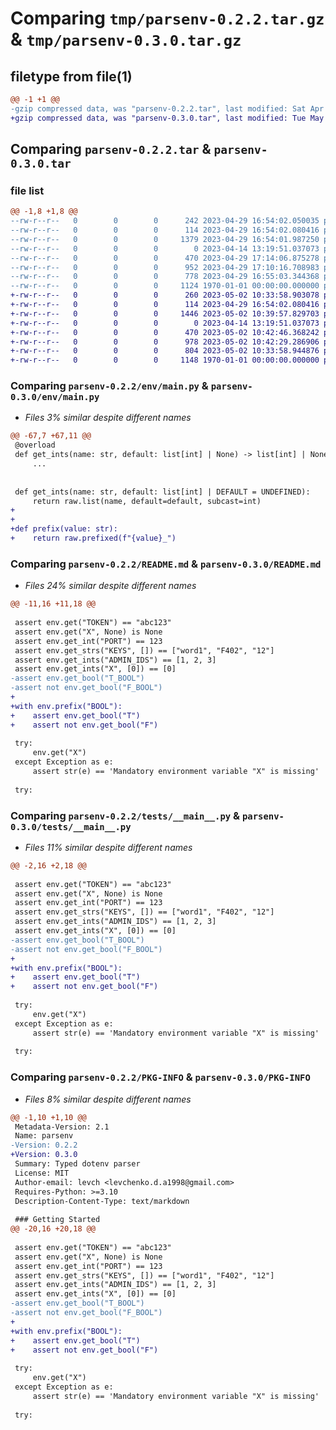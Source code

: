 # Comparing `tmp/parsenv-0.2.2.tar.gz` & `tmp/parsenv-0.3.0.tar.gz`

## filetype from file(1)

```diff
@@ -1 +1 @@
-gzip compressed data, was "parsenv-0.2.2.tar", last modified: Sat Apr 29 17:14:06 2023, max compression
+gzip compressed data, was "parsenv-0.3.0.tar", last modified: Tue May  2 10:43:40 2023, max compression
```

## Comparing `parsenv-0.2.2.tar` & `parsenv-0.3.0.tar`

### file list

```diff
@@ -1,8 +1,8 @@
--rw-r--r--   0        0        0      242 2023-04-29 16:54:02.050035 parsenv-0.2.2/env/__init__.py
--rw-r--r--   0        0        0      114 2023-04-29 16:54:02.080416 parsenv-0.2.2/env/core.py
--rw-r--r--   0        0        0     1379 2023-04-29 16:54:01.987250 parsenv-0.2.2/env/main.py
--rw-r--r--   0        0        0        0 2023-04-14 13:19:51.037073 parsenv-0.2.2/env/py.typed
--rw-r--r--   0        0        0      470 2023-04-29 17:14:06.875278 parsenv-0.2.2/pyproject.toml
--rw-r--r--   0        0        0      952 2023-04-29 17:10:16.708983 parsenv-0.2.2/README.md
--rw-r--r--   0        0        0      778 2023-04-29 16:55:03.344368 parsenv-0.2.2/tests/__main__.py
--rw-r--r--   0        0        0     1124 1970-01-01 00:00:00.000000 parsenv-0.2.2/PKG-INFO
+-rw-r--r--   0        0        0      260 2023-05-02 10:33:58.903078 parsenv-0.3.0/env/__init__.py
+-rw-r--r--   0        0        0      114 2023-04-29 16:54:02.080416 parsenv-0.3.0/env/core.py
+-rw-r--r--   0        0        0     1446 2023-05-02 10:39:57.829703 parsenv-0.3.0/env/main.py
+-rw-r--r--   0        0        0        0 2023-04-14 13:19:51.037073 parsenv-0.3.0/env/py.typed
+-rw-r--r--   0        0        0      470 2023-05-02 10:42:46.368242 parsenv-0.3.0/pyproject.toml
+-rw-r--r--   0        0        0      978 2023-05-02 10:42:29.286906 parsenv-0.3.0/README.md
+-rw-r--r--   0        0        0      804 2023-05-02 10:33:58.944876 parsenv-0.3.0/tests/__main__.py
+-rw-r--r--   0        0        0     1148 1970-01-01 00:00:00.000000 parsenv-0.3.0/PKG-INFO
```

### Comparing `parsenv-0.2.2/env/main.py` & `parsenv-0.3.0/env/main.py`

 * *Files 3% similar despite different names*

```diff
@@ -67,7 +67,11 @@
 @overload
 def get_ints(name: str, default: list[int] | None) -> list[int] | None:
     ...
 
 
 def get_ints(name: str, default: list[int] | DEFAULT = UNDEFINED):
     return raw.list(name, default=default, subcast=int)
+
+
+def prefix(value: str):
+    return raw.prefixed(f"{value}_")
```

### Comparing `parsenv-0.2.2/README.md` & `parsenv-0.3.0/README.md`

 * *Files 24% similar despite different names*

```diff
@@ -11,16 +11,18 @@
 
 assert env.get("TOKEN") == "abc123"
 assert env.get("X", None) is None
 assert env.get_int("PORT") == 123
 assert env.get_strs("KEYS", []) == ["word1", "F402", "12"]
 assert env.get_ints("ADMIN_IDS") == [1, 2, 3]
 assert env.get_ints("X", [0]) == [0]
-assert env.get_bool("T_BOOL")
-assert not env.get_bool("F_BOOL")
+
+with env.prefix("BOOL"):
+    assert env.get_bool("T")
+    assert not env.get_bool("F")
 
 try:
     env.get("X")
 except Exception as e:
     assert str(e) == 'Mandatory environment variable "X" is missing'
 
 try:
```

### Comparing `parsenv-0.2.2/tests/__main__.py` & `parsenv-0.3.0/tests/__main__.py`

 * *Files 11% similar despite different names*

```diff
@@ -2,16 +2,18 @@
 
 assert env.get("TOKEN") == "abc123"
 assert env.get("X", None) is None
 assert env.get_int("PORT") == 123
 assert env.get_strs("KEYS", []) == ["word1", "F402", "12"]
 assert env.get_ints("ADMIN_IDS") == [1, 2, 3]
 assert env.get_ints("X", [0]) == [0]
-assert env.get_bool("T_BOOL")
-assert not env.get_bool("F_BOOL")
+
+with env.prefix("BOOL"):
+    assert env.get_bool("T")
+    assert not env.get_bool("F")
 
 try:
     env.get("X")
 except Exception as e:
     assert str(e) == 'Mandatory environment variable "X" is missing'
 
 try:
```

### Comparing `parsenv-0.2.2/PKG-INFO` & `parsenv-0.3.0/PKG-INFO`

 * *Files 8% similar despite different names*

```diff
@@ -1,10 +1,10 @@
 Metadata-Version: 2.1
 Name: parsenv
-Version: 0.2.2
+Version: 0.3.0
 Summary: Typed dotenv parser
 License: MIT
 Author-email: levch <levchenko.d.a1998@gmail.com>
 Requires-Python: >=3.10
 Description-Content-Type: text/markdown
 
 ### Getting Started
@@ -20,16 +20,18 @@
 
 assert env.get("TOKEN") == "abc123"
 assert env.get("X", None) is None
 assert env.get_int("PORT") == 123
 assert env.get_strs("KEYS", []) == ["word1", "F402", "12"]
 assert env.get_ints("ADMIN_IDS") == [1, 2, 3]
 assert env.get_ints("X", [0]) == [0]
-assert env.get_bool("T_BOOL")
-assert not env.get_bool("F_BOOL")
+
+with env.prefix("BOOL"):
+    assert env.get_bool("T")
+    assert not env.get_bool("F")
 
 try:
     env.get("X")
 except Exception as e:
     assert str(e) == 'Mandatory environment variable "X" is missing'
 
 try:
```

